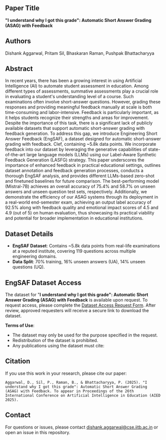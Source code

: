 ## Paper Title

**"I understand why I got this grade": Automatic Short Answer Grading (ASAG) with Feedback**

## Authors

Dishank Aggarwal, Pritam Sil, Bhaskaran Raman, Pushpak Bhattacharyya

## Abstract

In recent years, there has been a growing interest in using Artificial Intelligence (AI) to automate student assessment in education. Among different types of assessments, summative assessments play a crucial role in evaluating a student's understanding level of a course. Such examinations often involve short-answer questions. However, grading these responses and providing meaningful feedback manually at scale is both time-consuming and labor-intensive. Feedback is particularly important, as it helps students recognize their strengths and areas for improvement. Despite the importance of this task, there is a significant lack of publicly available datasets that support automatic short-answer grading with feedback generation. To address this gap, we introduce Engineering Short Answer Feedback (EngSAF), a dataset designed for automatic short-answer grading with feedback. Clef, containing ~5.8k data points. We incorporate feedback into our dataset by leveraging the generative capabilities of state-of-the-art large language models (LLMs) using our Label-Aware Synthetic Feedback Generation (LASFG) strategy. This paper underscores the importance of enhanced feedback in practical educational settings, outlines dataset annotation and feedback generation processes, conducts a thorough EngSAF analysis, and provides different LLMs-based zero-shot and finetuned baselines for future comparison. The best-performing model (Mistral-7B) achieves an overall accuracy of 75.4% and 58.7% on unseen answers and unseen question test sets, respectively. Additionally, we demonstrate the efficiency of our ASAG systems through its deployment in a real-world end-semester exam, achieving an output label accuracy of 92.5% along with feedback quality and emotional impact scores of 4.5 and 4.9 (out of 5) on human evaluation, thus showcasing its practical viability and potential for broader implementation in educational institutions.

## Dataset Details
- **EngSAF Dataset**: Contains ~5.8k data points from real-life examinations at a reputed institute, covering 119 questions across multiple engineering domains.
- **Data Split**: 70% training, 16% unseen answers (UA), 14% unseen questions (UQ).

## EngSAF Dataset Access
The dataset for "**I understand why I got this grade": Automatic Short Answer Grading (ASAG) with Feedback** is available upon request. To request access, please complete the [Dataset Access Request Form](https://forms.gle/TYDydJAq65imFsLJ6). After review, approved requesters will receive a secure link to download the dataset.

**Terms of Use**:
- The dataset may only be used for the purpose specified in the request.
- Redistribution of the dataset is prohibited.
- Any publications using the dataset must cite:

## Citation
If you use this work in your research, please cite our paper:
```
Aggarwal, D., Sil, P., Raman, B., & Bhattacharyya, P. (2025). "I understand why I got this grade": Automatic Short Answer Grading (ASAG) with Feedback. To appear in Proceedings of the 26th International Conference on Artificial Intelligence in Education (AIED 2025).
```

## Contact
For questions or issues, please contact dishank.aggarwal@cse.iitb.ac.in or open an issue in this repository.
